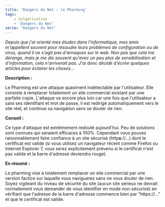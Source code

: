 ```yaml
---
title: 'Dangers du Net : le Pharming'
tags:
    - Vulgarisation
    - 'Dangers du Net'
serie: 'Dangers du Net'
---
```


_Depuis que j'ai orienté mes études dans l'informatique, mes amis m'appellent
souvent pour résoudre leurs problèmes de configuration ou de virus, quand il ne
s'agit pas d'arnaques sur le web. Non pas que cela me dérange, mais je me dis
souvent qu'avec un peu plus de sensibilisation et d'information, cela
n'arriverait pas. J'ai donc décidé d'écrire quelques articles pour éclairer les
choses…_

<!-- more -->

**Description :**

Le Pharming est une attaque quasiment indétectable par l'utilisateur. Elle
consiste à remplacer totalement un site commercial existant par une parfaite
copie. L'attaque va encore plus loin car une fois que l'utilisateur a saisi ses
identifiant et mot de passe, il est redirigé automatiquement vers le site réel,
et continue sa navigation sans se douter de rien.

**Conseil :**

Ce type d'attaque est extrêmement redouté aujourd'hui. Peu de solutions sont
connues qui seraient efficaces à 100%. Cependant vous pouvez raisonnablement
faire confiance à un site sécurisé (http**s**://…) dont le certificat est valide
(si vous utilisez un navigateur récent comme Firefox ou Internet Explorer 7,
vous serez explicitement prévenu si le certificat n'est pas valide et la barre
d'adresse deviendra rouge).

**En résumé :**

Le pharming vise à totalement remplacer un site commercial par une version
factice sur laquelle vous naviguerez sans ne vous douter de rien. Soyez
vigileant du niveau de sécurité du site (aucun site sérieux ne devrait
normalement vous demander de vous identifier en mode non-sécurisé) en vérifiant
que l'adresse de la barre d'adresse commence bien par "https://…" et que le
certificat est valide.
